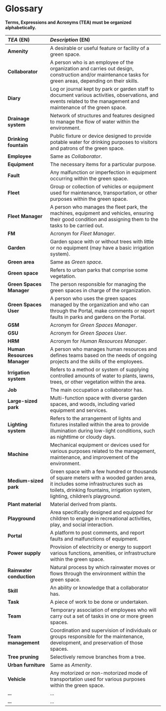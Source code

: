 # Glossary

**Terms, Expressions and Acronyms (TEA) must be organized alphabetically.**

| **_TEA_** (EN)              | **_Description_** (EN)                                                                                                                                                                                            |                                       
|:----------------------------|:------------------------------------------------------------------------------------------------------------------------------------------------------------------------------------------------------------------|
| **Amenity**                 | A desirable or useful feature or facility of a green space.                                                                                                                                                       |
| **Collaborator**            | A person who is an employee of the organization and carries out design, construction and/or maintenance tasks for green areas, depending on their skills.                                                         |
| **Diary**                   | Log or journal kept by park or garden staff to document various activities, observations, and events related to the management and maintenance of the green space.                                                |
| **Drainage system**         | Network of structures and features designed to manage the flow of water within the environment.                                                                                                                   |
| **Drinking fountain**       | Public fixture or device designed to provide potable water for drinking purposes to visitors and patrons of the green space.                                                                                      |
| **Employee**                | Same as _Collaborator_.                                                                                                                                                                                           |
| **Equipment**               | The necessary items for a particular purpose.                                                                                                                                                                     |
| **Fault**                   | Any malfunction or imperfection in equipment occurring within the green space.                                                                                                                                    |
| **Fleet**                   | Group or collection of vehicles or equipment used for maintenance, transportation, or other purposes within the green space.                                                                                      |
| **Fleet Manager**           | A person who manages the fleet park, the machines, equipment and vehicles, ensuring their good condition and assigning them to the tasks to be carried out.                                                       |
| **FM**                      | Acronym for _Fleet Manager_.                                                                                                                                                                                      |
| **Garden**                  | Garden space with or without trees with little or no equipment (may have a basic irrigation system).                                                                                                              |
| **Green area**              | Same as _Green space_.                                                                                                                                                                                            |
| **Green space**             | Refers to urban parks that comprise some vegetation.                                                                                                                                                              |
| **Green Spaces Manager**    | The person responsible for managing the green spaces in charge of the organization.                                                                                                                               |
| **Green Spaces User**       | A person who uses the green spaces managed by the organization and who can through the Portal, make comments or report faults in parks and gardens on the Portal.                                                 |
| **GSM**                     | Acronym for _Green Spaces Manager_.                                                                                                                                                                               |
| **GSU**                     | Acronym for _Green Spaces User_.                                                                                                                                                                                  |
| **HRM**                     | Acronym for _Human Resources Manager_.                                                                                                                                                                            |
| **Human Resources Manager** | A person who manages human resources and defines teams based on the needs of ongoing projects and the skills of the employees.                                                                                    |
| **Irrigation system**       | Refers to a method or system of supplying controlled amounts of water to plants, lawns, trees, or other vegetation within the area.                                                                               |
| **Job**                     | The main occupation a collaborator has.                                                                                                                                                                           |
| **Large-sized park**        | Multi-function space with diverse garden spaces, and woods, including varied equipment and services.                                                                                                              |
| **Lighting system**         | Refers to the arrangement of lights and fixtures installed within the area to provide illumination during low-light conditions, such as nighttime or cloudy days.                                                 |
| **Machine**                 | Mechanical equipment or devices used for various purposes related to the management, maintenance, and improvement of the environment.                                                                             |
| **Medium-sized park**       | Green space with a few hundred or thousands of square meters with a wooded garden area, it includes some infrastructures such as toilets, drinking fountains, irrigation system, lighting, children’s playground. |
| **Plant material**          | Material derived from plants.                                                                                                                                                                                     |
| **Playground**              | Area specifically designed and equipped for children to engage in recreational activities, play, and social interaction.                                                                                          |
| **Portal**                  | A platform to post comments, and report faults and malfunctions of equipment.                                                                                                                                     |
| **Power supply**            | Provision of electricity or energy to support various functions, amenities, or infrastructure within the green space.                                                                                             |
| **Rainwater conduction**    | Natural process by which rainwater moves or flows through the environment within the green space.                                                                                                                 |
| **Skill**                   | An ability or knowledge that a collaborator has.                                                                                                                                                                  |
| **Task**                    | A piece of work to be done or undertaken.                                                                                                                                                                         |
| **Team**                    | Temporary association of employees who will carry out a set of tasks in one or more green spaces.                                                                                                                 |
| **Team management**         | Coordination and supervision of individuals or groups responsible for the maintenance, development, and preservation of those spaces.                                                                             |
| **Tree pruning**            | Selectively remove branches from a tree.                                                                                                                                                                          |
| **Urban furniture**         | Same as _Amenity_.                                                                                                                                                                                                |
| **Vehicle**                 | Any motorized or non-motorized mode of transportation used for various purposes within the green space.                                                                                                           |
| **...**                     | ...                                                                                                                                                                                                               |
| **...**                     | ...                                                                                                                                                                                                               |








